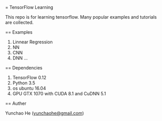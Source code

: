 = TensorFlow Learning

This repo is for learning tensorflow. Many popular examples and tutorials are collected.

== Examples

1. Linnear Regression
2. NN
3. CNN
4. DNN
...

== Dependencies

1. TensorFlow 0.12
2. Python 3.5
3. os ubuntu 16.04
4. GPU GTX 1070 with CUDA 8.1 and CuDNN 5.1

== Auther

Yunchao He (yunchaohe@gmail.com)